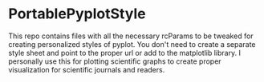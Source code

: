 # PortablePyplotStyle
This repo contains files with all the necessary rcParams to be tweaked for creating personalized styles of pyplot. You don't need to create a separate style sheet and point to the proper url or add to the matplotlib library. I personally use this for plotting scientific graphs to create proper visualization for scientific journals and readers.
